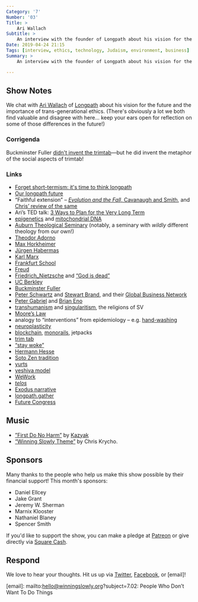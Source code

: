 ```yaml
---
Category: '7'
Number: '03'
Title: >
    Ari Wallach
Subtitle: >
    An interview with the founder of Longpath about his vision for the future and trans-generational ethics.
Date: 2019-04-24 21:15
Tags: [interview, ethics, technology, Judaism, environment, business]
Summary: >
    An interview with the founder of Longpath about his vision for the future and trans-generational ethics.

---
```


## Show Notes

We chat with [Ari Wallach] of [Longpath] about his vision for the future and the importance of trans-generational ethics. (There's obviously a lot we both find valuable and disagree with here… keep your ears open for reflection on some of those differences in the future!)

[Ari Wallach]: https://en.wikipedia.org/wiki/Special:Search?search=ari%20wallach&go=Go
[Longpath]: https://www.longpath.org

### Corrigenda

Buckminster Fuller [didn't invent the trimtab](https://www.britannica.com/biography/Anton-Flettner)—but he did invent the metaphor of the social aspects of trimtab!

### Links

- [Forget short-termism: it's time to think longpath](https://www.wired.co.uk/article/forget-short-termism)
- [Our longpath future](https://medium.com/@ariw/our-longpath-future-b5de2bac4b6)
- “Faithful extension” – [<cite>Evolution and the Fall</cite>, Cavanaugh and Smith](https://www.eerdmans.com/Products/Default.aspx?bookid=7379), and [Chris’ review of the same](https://mereorthodoxy.com/faithful-extension-question-human-origins/)
- Ari’s TED talk: [3 Ways to Plan for the Very Long Term](https://www.ted.com/talks/ari_wallach_3_ways_to_plan_for_the_very_long_term?language=en)
- [epigenetics](https://en.wikipedia.org/wiki/Epigenetics) and [mitochondrial DNA](https://en.wikipedia.org/wiki/Mitochondrial_DNA)
- [Auburn Theological Seminary](https://auburnseminary.org) (notably, a seminary with *wildly* different theology from our own!)
- [Theodor Adorno](https://en.wikipedia.org/wiki/Theodor_W._Adorno)
- [Max Horkheimer](https://en.wikipedia.org/wiki/Max_Horkheimer)
- [Jürgen Habermas](https://en.wikipedia.org/wiki/Jürgen_Habermas)
- [Karl Marx](https://en.wikipedia.org/wiki/Karl_Marx)
- [Frankfurt School](https://en.wikipedia.org/wiki/Frankfurt_School)
- [Freud](https://en.wikipedia.org/wiki/Sigmund_Freud)
- [Friedrich_Nietzsche](https://en.wikipedia.org/wiki/Friedrich_Nietzsche) and [“God is dead”](https://en.wikipedia.org/wiki/God_is_dead)
- [UC Berkley](https://www.berkeley.edu)
- [Buckminster Fuller](https://en.wikipedia.org/wiki/Buckminster_Fuller)
- [Peter Schwartz](https://en.wikipedia.org/wiki/Peter_Schwartz_(futurist)) and [Stewart Brand](https://en.wikipedia.org/wiki/Stewart_Brand), and their [Global Business Network](https://en.wikipedia.org/wiki/Global_Business_Network)
- [Peter Gabriel](https://en.wikipedia.org/wiki/Peter_Gabriel) and [Brian Eno](https://en.wikipedia.org/wiki/Brian_Eno)
- [transhumanism](https://en.wikipedia.org/wiki/Transhumanism) and [singularitism](https://en.wikipedia.org/wiki/Technological_singularity), the religions of SV
- [Moore’s Law](https://en.wikipedia.org/wiki/Moore%27s_law)
- analogy to “interventions” from epidemiology – e.g. [hand-washing](https://en.wikipedia.org/wiki/Ignaz_Semmelweis)
- [neuroplasticity](https://en.wikipedia.org/wiki/Neuroplasticity)
- [blockchain](https://winningslowly.org/6.09/), [monorails](https://en.wikipedia.org/wiki/Monorail), jetpacks
- [trim tab](https://en.wikipedia.org/wiki/Trim_tab)
- [“stay woke”](https://en.wikipedia.org/wiki/Woke)
- [Hermann Hesse](https://en.wikipedia.org/wiki/Hermann_Hesse)
- [Soto Zen tradition](https://en.wikipedia.org/wiki/Sōtō)
- [yurts](https://en.wikipedia.org/wiki/Yurt)
- [yeshiva model](https://en.wikipedia.org/wiki/Yeshiva)
- [WeWork](https://www.wework.com)
- [_telos_](https://en.wikipedia.org/wiki/Telos)
- [Exodus narrative](https://www.esv.org/Exodus+1/)
- [longpath.gather](https://www.longpath.org/practice)
- [Future Congress](https://www.futurecongress.org)

## Music

- [”First Do No Harm”](https://www.youtube.com/watch?v=RhCfDnMe7cE) by [Kazyak](http://kazyak.com)
- [“Winning Slowly Theme”](https://soundcloud.com/chriskrycho/winning-slowly) by Chris Krycho. 

## Sponsors

Many thanks to the people who help us make this show possible by their financial support! This month's sponsors:

- Daniel Ellcey
- Jake Grant
- Jeremy W. Sherman
- Marnix Klooster
- Nathaniel Blaney
- Spencer Smith

If you'd like to support the show, you can make a pledge at [Patreon] or give directly via [Square Cash].

[Patreon]: https://www.patreon.com/winningslowly
[Square Cash]: https://cash.me/$winningslowly


## Respond

We love to hear your thoughts. Hit us up via [Twitter], [Facebook], or [email]!

[Twitter]: //www.twitter.com/winningslowly
[Facebook]: //www.facebook.com/winningslowlypodcast
[email]: mailto:hello@winningslowly.org?subject=7.02: People Who Don’t Want To Do Things
